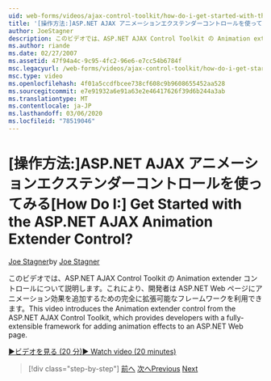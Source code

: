 ```yaml
---
uid: web-forms/videos/ajax-control-toolkit/how-do-i-get-started-with-the-aspnet-ajax-animation-extender-control
title: '[操作方法:]ASP.NET AJAX アニメーションエクステンダーコントロールを使ってみる | Microsoft Docs'
author: JoeStagner
description: このビデオでは、ASP.NET AJAX Control Toolkit の Animation extender コントロールについて説明します。これにより、開発者は... の完全に拡張可能なフレームワークを利用できます。
ms.author: riande
ms.date: 02/27/2007
ms.assetid: 47f94a4c-9c95-4fc2-96e6-e7cc54b6784f
msc.legacyurl: /web-forms/videos/ajax-control-toolkit/how-do-i-get-started-with-the-aspnet-ajax-animation-extender-control
msc.type: video
ms.openlocfilehash: 4f01a5ccdfbcee738cf608c9b9608655452aa528
ms.sourcegitcommit: e7e91932a6e91a63e2e46417626f39d6b244a3ab
ms.translationtype: MT
ms.contentlocale: ja-JP
ms.lasthandoff: 03/06/2020
ms.locfileid: "78519046"
---
```

# <a name="how-do-i-get-started-with-the-aspnet-ajax-animation-extender-control"></a><span data-ttu-id="70329-104">[操作方法:]ASP.NET AJAX アニメーションエクステンダーコントロールを使ってみる</span><span class="sxs-lookup"><span data-stu-id="70329-104">[How Do I:] Get Started with the ASP.NET AJAX Animation Extender Control?</span></span>

<span data-ttu-id="70329-105">[Joe Stagner](https://github.com/JoeStagner)</span><span class="sxs-lookup"><span data-stu-id="70329-105">by [Joe Stagner](https://github.com/JoeStagner)</span></span>

<span data-ttu-id="70329-106">このビデオでは、ASP.NET AJAX Control Toolkit の Animation extender コントロールについて説明します。これにより、開発者は ASP.NET Web ページにアニメーション効果を追加するための完全に拡張可能なフレームワークを利用できます。</span><span class="sxs-lookup"><span data-stu-id="70329-106">This video introduces the Animation extender control from the ASP.NET AJAX Control Toolkit, which provides developers with a fully-extensible framework for adding animation effects to an ASP.NET Web page.</span></span>

[<span data-ttu-id="70329-107">&#9654;ビデオを見る (20 分)</span><span class="sxs-lookup"><span data-stu-id="70329-107">&#9654; Watch video (20 minutes)</span></span>](https://channel9.msdn.com/Blogs/ASP-NET-Site-Videos/how-do-i-get-started-with-the-aspnet-ajax-animation-extender-control)

> [!div class="step-by-step"]
> <span data-ttu-id="70329-108">[前へ](how-do-i-use-the-aspnet-ajax-passwordstrength-extender.md)
> [次へ](how-do-i-use-the-aspnet-ajax-confirmbutton-extender.md)</span><span class="sxs-lookup"><span data-stu-id="70329-108">[Previous](how-do-i-use-the-aspnet-ajax-passwordstrength-extender.md)
[Next](how-do-i-use-the-aspnet-ajax-confirmbutton-extender.md)</span></span>
